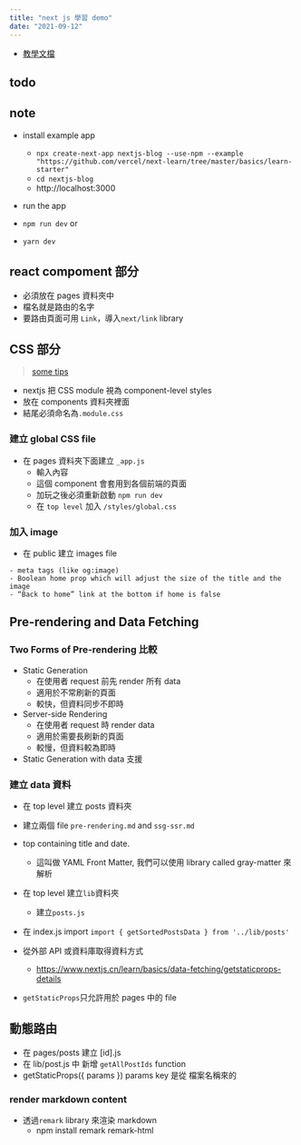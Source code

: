```yaml
---
title: "next js 學習 demo"
date: "2021-09-12"
---
```


- [教學文檔](https://github.com/vercel/next-learn/tree/master/basics)

## todo

## note

- install example app

  - `npx create-next-app nextjs-blog --use-npm --example "https://github.com/vercel/next-learn/tree/master/basics/learn-starter"`
  - `cd nextjs-blog`
  - http://localhost:3000

- run the app

- `npm run dev`
  or
- `yarn dev`

## react compoment 部分

- 必須放在 pages 資料夾中
- 檔名就是路由的名字
- 要路由頁面可用 `Link`，導入`next/link` library

## CSS 部分

> [some tips](https://www.nextjs.cn/learn/basics/assets-metadata-css/styling-tips)

- nextjs 把 CSS module 視為 component-level styles
- 放在 components 資料夾裡面
- 結尾必須命名為`.module.css`

### 建立 global CSS file

- 在 pages 資料夾下面建立 `_app.js`
  - 輸入內容
  - 這個 component 會套用到各個前端的頁面
  - 加玩之後必須重新啟動 `npm run dev`
  - 在 `top level` 加入 `/styles/global.css`

### 加入 image

- 在 public 建立 images file

```
- meta tags (like og:image)
- Boolean home prop which will adjust the size of the title and the image
- “Back to home” link at the bottom if home is false
```

## Pre-rendering and Data Fetching

### Two Forms of Pre-rendering 比較

- Static Generation
  - 在使用者 request 前先 render 所有 data
  - 適用於不常刷新的頁面
  - 較快，但資料同步不即時
- Server-side Rendering
  - 在使用者 request 時 render data
  - 適用於需要長刷新的頁面
  - 較慢，但資料較為即時
- Static Generation with data 支援

### 建立 data 資料

- 在 top level 建立 posts 資料夾
- 建立兩個 file `pre-rendering.md` and `ssg-ssr.md`
- top containing title and date.
  - 這叫做 YAML Front Matter, 我們可以使用 library called gray-matter 來解析
- 在 top level 建立`lib`資料夾
  - 建立`posts.js`
- 在 index.js import `import { getSortedPostsData } from '../lib/posts'`

- 從外部 API 或資料庫取得資料方式
  - https://www.nextjs.cn/learn/basics/data-fetching/getstaticprops-details
- `getStaticProps`只允許用於 pages 中的 file

## 動態路由

- 在 pages/posts 建立 [id].js
- 在 lib/post.js 中 新增 `getAllPostIds` function
- getStaticProps({ params })
  params key 是從 檔案名稱來的

### render markdown content

- 透過`remark` library 來渲染 markdown
  - npm install remark remark-html
